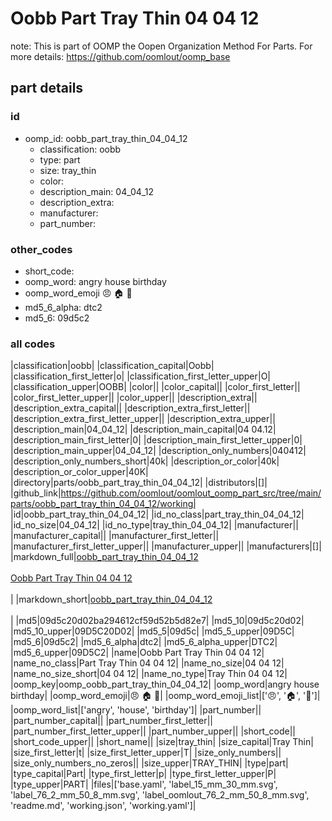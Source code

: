 # Oobb Part Tray Thin 04 04 12  

note: This is part of OOMP the Oopen Organization Method For Parts. For more details: https://github.com/oomlout/oomp_base

##  part details





### id
* oomp_id: oobb_part_tray_thin_04_04_12
  * classification: oobb
  * type: part
  * size: tray_thin
  * color: 
  * description_main: 04_04_12
  * description_extra: 
  * manufacturer: 
  * part_number: 

### other_codes
* short_code: 
* oomp_word: angry house birthday
* oomp_word_emoji :angry: :house: :birthday:
* md5_6_alpha: dtc2
* md5_6: 09d5c2

### all codes 
|classification|oobb|
|classification_capital|Oobb|
|classification_first_letter|o|
|classification_first_letter_upper|O|
|classification_upper|OOBB|
|color||
|color_capital||
|color_first_letter||
|color_first_letter_upper||
|color_upper||
|description_extra||
|description_extra_capital||
|description_extra_first_letter||
|description_extra_first_letter_upper||
|description_extra_upper||
|description_main|04_04_12|
|description_main_capital|04 04.12|
|description_main_first_letter|0|
|description_main_first_letter_upper|0|
|description_main_upper|04_04_12|
|description_only_numbers|040412|
|description_only_numbers_short|40k|
|description_or_color|40k|
|description_or_color_upper|40K|
|directory|parts/oobb_part_tray_thin_04_04_12|
|distributors|[]|
|github_link|https://github.com/oomlout/oomlout_oomp_part_src/tree/main/parts/oobb_part_tray_thin_04_04_12/working|
|id|oobb_part_tray_thin_04_04_12|
|id_no_class|part_tray_thin_04_04_12|
|id_no_size|04_04_12|
|id_no_type|tray_thin_04_04_12|
|manufacturer||
|manufacturer_capital||
|manufacturer_first_letter||
|manufacturer_first_letter_upper||
|manufacturer_upper||
|manufacturers|[]|
|markdown_full|[oobb_part_tray_thin_04_04_12](https://github.com/oomlout/oomlout_oomp_part_src/tree/main/parts/oobb_part_tray_thin_04_04_12/working)<br>[](https://github.com/oomlout/oomlout_oomp_part_src/tree/main/parts/oobb_part_tray_thin_04_04_12/working)<br>[Oobb Part Tray Thin 04 04 12](https://github.com/oomlout/oomlout_oomp_part_src/tree/main/parts/oobb_part_tray_thin_04_04_12/working)<br><br>|
|markdown_short|[oobb_part_tray_thin_04_04_12](https://github.com/oomlout/oomlout_oomp_part_src/tree/main/parts/oobb_part_tray_thin_04_04_12/working)<br><br>|
|md5|09d5c20d02ba294612cf59d52b5d82e7|
|md5_10|09d5c20d02|
|md5_10_upper|09D5C20D02|
|md5_5|09d5c|
|md5_5_upper|09D5C|
|md5_6|09d5c2|
|md5_6_alpha|dtc2|
|md5_6_alpha_upper|DTC2|
|md5_6_upper|09D5C2|
|name|Oobb Part Tray Thin 04 04 12|
|name_no_class|Part Tray Thin 04 04 12|
|name_no_size|04 04 12|
|name_no_size_short|04 04 12|
|name_no_type|Tray Thin 04 04 12|
|oomp_key|oomp_oobb_part_tray_thin_04_04_12|
|oomp_word|angry house birthday|
|oomp_word_emoji|:angry: :house: :birthday:|
|oomp_word_emoji_list|[':angry:', ':house:', ':birthday:']|
|oomp_word_list|['angry', 'house', 'birthday']|
|part_number||
|part_number_capital||
|part_number_first_letter||
|part_number_first_letter_upper||
|part_number_upper||
|short_code||
|short_code_upper||
|short_name||
|size|tray_thin|
|size_capital|Tray Thin|
|size_first_letter|t|
|size_first_letter_upper|T|
|size_only_numbers||
|size_only_numbers_no_zeros||
|size_upper|TRAY_THIN|
|type|part|
|type_capital|Part|
|type_first_letter|p|
|type_first_letter_upper|P|
|type_upper|PART|
|files|['base.yaml', 'label_15_mm_30_mm.svg', 'label_76_2_mm_50_8_mm.svg', 'label_oomlout_76_2_mm_50_8_mm.svg', 'readme.md', 'working.json', 'working.yaml']|

